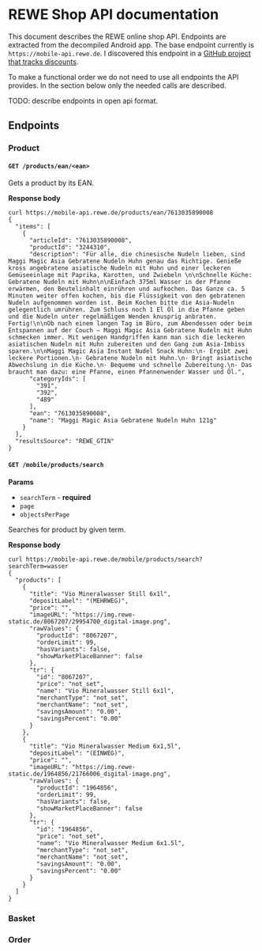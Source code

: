 REWE Shop API documentation
===========================

This document describes the REWE online shop API. Endpoints are extracted from the decompiled Android app. The base endpoint currently is `https://mobile-api.rewe.de`.
I discovered this endpoint in a [GitHub project that tracks discounts](https://github.com/foo-git/rewe-discounts/blob/master/rewe_discounts/rewe_discounts.py#L186).

To make a functional order we do not need to use all endpoints the API provides. In the section below only the needed calls are described. 

TODO: describe endpoints in open api format.

Endpoints
---------

### Product

#### `GET /products/ean/<ean>`

Gets a product by its EAN.

**Response body**
```
curl https://mobile-api.rewe.de/products/ean/7613035890008
{
  "items": [
    {
      "articleId": "7613035890008",
      "productId": "3244310",
      "description": "Für alle, die chinesische Nudeln lieben, sind Maggi Magic Asia Gebratene Nudeln Huhn genau das Richtige. Genieße kross angebratene asiatische Nudeln mit Huhn und einer leckeren Gemüseeinlage mit Paprika, Karotten, und Zwiebeln \n\nSchnelle Küche: Gebratene Nudeln mit Huhn\n\nEinfach 375ml Wasser in der Pfanne erwärmen, den Beutelinhalt einrühren und aufkochen. Das Ganze ca. 5 Minuten weiter offen kochen, bis die Flüssigkeit von den gebratenen Nudeln aufgenommen worden ist. Beim Kochen bitte die Asia-Nudeln gelegentlich umrühren. Zum Schluss noch 1 El Öl in die Pfanne geben und die Nudeln unter regelmäßigem Wenden knusprig anbraten. Fertig!\n\nOb nach einem langen Tag im Büro, zum Abendessen oder beim Entspannen auf der Couch – Maggi Magic Asia Gebratene Nudeln mit Huhn schmecken immer. Mit wenigen Handgriffen kann man sich die leckeren asiatischen Nudeln mit Huhn zubereiten und den Gang zum Asia-Imbiss sparen.\n\nMaggi Magic Asia Instant Nudel Snack Huhn:\n- Ergibt zwei leckere Portionen.\n- Gebratene Nudeln mit Huhn.\n- Bringt asiatische Abwechslung in die Küche.\n- Bequeme und schnelle Zubereitung.\n- Das braucht man dazu: eine Pfanne, einen Pfannenwender Wasser und Öl.",
      "categoryIds": [
        "391",
        "392",
        "489"
      ],
      "ean": "7613035890008",
      "name": "Maggi Magic Asia Gebratene Nudeln Huhn 121g"
    }
  ],
  "resultsSource": "REWE_GTIN"
}
```

#### `GET /mobile/products/search`

**Params**
* `searchTerm` - **required**
* `page`
* `objectsPerPage`

Searches for product by given term.

**Response body**

```
curl https://mobile-api.rewe.de/mobile/products/search?searchTerm=wasser
{
  "products": [
    {
      "title": "Vio Mineralwasser Still 6x1l",
      "depositLabel": "(MEHRWEG)",
      "price": "",
      "imageURL": "https://img.rewe-static.de/8067207/29954700_digital-image.png",
      "rawValues": {
        "productId": "8067207",
        "orderLimit": 99,
        "hasVariants": false,
        "showMarketPlaceBanner": false
      },
      "tr": {
        "id": "8067207",
        "price": "not_set",
        "name": "Vio Mineralwasser Still 6x1l",
        "merchantType": "not_set",
        "merchantName": "not_set",
        "savingsAmount": "0.00",
        "savingsPercent": "0.00"
      }
    },
    {
      "title": "Vio Mineralwasser Medium 6x1,5l",
      "depositLabel": "(EINWEG)",
      "price": "",
      "imageURL": "https://img.rewe-static.de/1964856/21766006_digital-image.png",
      "rawValues": {
        "productId": "1964856",
        "orderLimit": 99,
        "hasVariants": false,
        "showMarketPlaceBanner": false
      },
      "tr": {
        "id": "1964856",
        "price": "not_set",
        "name": "Vio Mineralwasser Medium 6x1.5l",
        "merchantType": "not_set",
        "merchantName": "not_set",
        "savingsAmount": "0.00",
        "savingsPercent": "0.00"
      }
    }
  ]
}
```

### Basket

### Order
